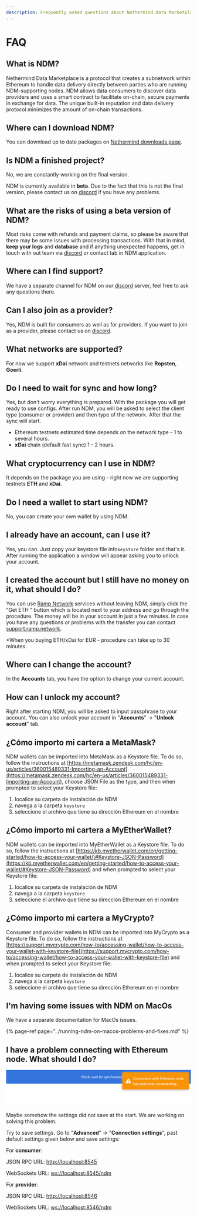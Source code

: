 ```yaml
---
description: Frequently asked questions about Nethermind Data Marketplace
---
```


# FAQ

## What is NDM?

Nethermind Data Marketplace is a protocol that creates a subnetwork within Ethereum to handle data delivery directly between parties who are running NDM-supporting nodes. NDM allows data consumers to discover data providers and uses a smart contract to facilitate on-chain, secure payments in exchange for data. The unique built-in reputation and data delivery protocol minimizes the amount of on-chain transactions.

## Where can I download NDM?

You can download up to date packages on [Nethermind downloads page](https://downloads.nethermind.io/).

## Is NDM a finished project?

No, we are constantly working on the final version.

NDM is currently available in **beta**. Due to the fact that this is not the final version, please contact us on [discord](https://discord.com/invite/zZC8CthuzA) if you have any problems.

## What are the risks of using a beta version of NDM? 

Most risks come with refunds and payment claims, so please be aware that there may be some issues with processing transactions. With that in mind, **keep your logs** and **database** and if anything unexpected happens, get in touch with out team via [discord](https://discord.com/invite/zZC8CthuzA) or contact tab in NDM application.

## Where can I find support?

We have a separate channel for NDM on our [discord](https://discord.com/invite/zZC8CthuzA) server, feel free to ask any questions there.

## Can I also join as a provider?

Yes, NDM is built for consumers as well as for providers. If you want to join as a provider, please contact us on [discord](https://discord.com/invite/zZC8CthuzA).

## What networks are supported?

For now we support **xDai** network and testnets networks like **Ropsten**, **Goerli**.

## Do I need to wait for sync and how long?

Yes, but don't worry everything is prepared. With the package you will get ready to use configs. After run NDM, you will be asked to select the client type \(consumer or provider\) and then type of the network. After that the sync will start.

* Ethereum testnets estimated time depends on the network type - 1 to several hours.
* **xDai** chain \(default fast sync\) 1 - 2 hours. 

## What cryptocurrency can I use in NDM?

It depends on the package you are using - right now we are supporting testnets **ETH** and **xDai**.

## Do I need a wallet to start using NDM?

No, you can create your own wallet by using NDM.

## I already have an account, can I use it?

Yes, you can. Just copy your keystore file info`keystore` folder and that's it. After running the application a window will appear asking you to unlock your account.

## **I created the account but I still have no money on it, what should I do?** 

You can use [Ramp Network](https://ramp.network) services without leaving NDM, simply click the “Get ETH “ button which is located next to your address and go through the procedure. The money will be in your account in just a few minutes. In case you have any questions or problems with the transfer you can contact [support.ramp.network](https://discord.com/invite/qv8Zprw%20).

\*When you buying ETH/xDai for EUR - procedure can take up to 30 minutes.

## Where can I change the account?

In the **Accounts** tab, you have the option to change your current account.

## How can I unlock my account?

Right after starting NDM, you will be asked to input passphrase to your account. You can also unlock your account in "**Accounts**" -&gt; "**Unlock account**" tab.

## ¿Cómo importo mi cartera a MetaMask?

NDM wallets can be imported into MetaMask as a Keystore file. To do so, follow the instructions at [https://metamask.zendesk.com/hc/en-us/articles/360015489331-Importing-an-Account](https://metamask.zendesk.com/hc/en-us/articles/360015489331-Importing-an-Account), choose JSON File as the type, and then when prompted to select your Keystore file:

1. localice su carpeta de instalación de NDM
2. navega a la carpeta `keystore`
3. seleccione el archivo que tiene su dirección Ethereum en el nombre

## ¿Cómo importo mi cartera a MyEtherWallet?

NDM wallets can be imported into MyEtherWallet as a Keystore file. To do so, follow the instructions at [https://kb.myetherwallet.com/en/getting-started/how-to-access-your-wallet/\#Keystore-JSON-Password](https://kb.myetherwallet.com/en/getting-started/how-to-access-your-wallet/#Keystore-JSON-Password) and when prompted to select your Keystore file:

1. localice su carpeta de instalación de NDM
2. navega a la carpeta `keystore`
3. seleccione el archivo que tiene su dirección Ethereum en el nombre

## ¿Cómo importo mi cartera a MyCrypto?

Consumer and provider wallets in NDM can be imported into MyCrypto as a Keystore file. To do so, follow the instructions at [https://support.mycrypto.com/how-to/accessing-wallet/how-to-access-your-wallet-with-keystore-file](https://support.mycrypto.com/how-to/accessing-wallet/how-to-access-your-wallet-with-keystore-file) and when prompted to select your Keystore file:

1. localice su carpeta de instalación de NDM
2. navega a la carpeta `keystore`
3. seleccione el archivo que tiene su dirección Ethereum en el nombre

## I'm having some issues with NDM on MacOs

We have a separate documentation for MacOs issues.

{% page-ref page="../running-ndm-on-macos-problems-and-fixes.md" %}

## I have a problem connecting with Ethereum node. What should I do?



![Connection with Ethereum node has been lost - warning information.](../../.gitbook/assets/image%20%28146%29.png)

Maybe somehow the settings did not save at the start. We are working on solving this problem.

Try to save settings. Go to "**Advanced**" -&gt; "**Connection settings**", past default settings given below and save settings:

For **consumer**:

JSON RPC URL: [http://localhost:8545](http://localhost:8545)

WebSockets URL: [ws://localhost:8545/ndm](ws://localhost:8545/ndm)

For **provider**:

JSON RPC URL: [http://localhost:8546](http://localhost:8546)

WebSockets URL: [ws://localhost:8546/ndm](ws://localhost:8546/ndm)

